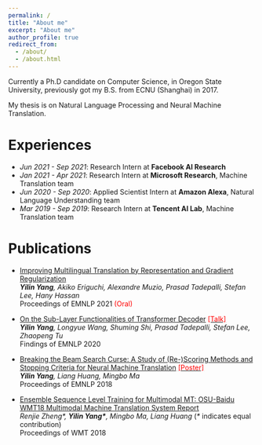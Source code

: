 ```yaml
---
permalink: /
title: "About me"
excerpt: "About me"
author_profile: true
redirect_from:
  - /about/
  - /about.html
---
```




Currently a Ph.D candidate on Computer Science, in Oregon State University, previously got my B.S. from ECNU (Shanghai) in 2017.

My thesis is on Natural Language Processing and Neural Machine Translation.


# Experiences
* *Jun 2021 - Sep 2021*: Research Intern at **Facebook AI Research**
* *Jan 2021 - Apr 2021*: Research Intern at **Microsoft Research**, Machine Translation team
* *Jun 2020 - Sep 2020*: Applied Scientist Intern at **Amazon Alexa**, Natural Language Understanding team
* *Mar 2019 - Sep 2019*: Research Intern at **Tencent AI Lab**, Machine Translation team


# Publications
* [Improving Multilingual Translation by Representation and Gradient Regularization](https://arxiv.org/abs/2109.04778) \
***Yilin Yang**, Akiko Eriguchi, Alexandre Muzio, Prasad Tadepalli, Stefan Lee, Hany Hassan*\
Proceedings of EMNLP 2021 <span style="color:red">(Oral)</span>

* [On the Sub-Layer Functionalities of Transformer Decoder](https://arxiv.org/abs/2010.02648) [<span style="color:red">[Talk]</span>
](https://slideslive.com/38940141/on-the-sublayer-functionalities-of-transformer-decoder) \
***Yilin Yang**, Longyue Wang, Shuming Shi, Prasad Tadepalli, Stefan Lee, Zhaopeng Tu*\
Findings of EMNLP 2020

* [Breaking the Beam Search Curse: A Study of (Re-)Scoring Methods and Stopping Criteria for Neural Machine Translation](https://arxiv.org/abs/1808.09582) [<span style="color:red">[Poster]</span>](https://yilinyang7.github.io/files/emnlp18-poster.pdf)\
***Yilin Yang**, Liang Huang, Mingbo Ma*\
Proceedings of EMNLP 2018

* [Ensemble Sequence Level Training for Multimodal MT: OSU-Baidu WMT18 Multimodal Machine Translation System Report](https://arxiv.org/abs/1808.10592)\
*Renjie Zheng\*, **Yilin Yang\***, Mingbo Ma, Liang Huang* (*\** indicates equal contribution)\
Proceedings of WMT 2018

